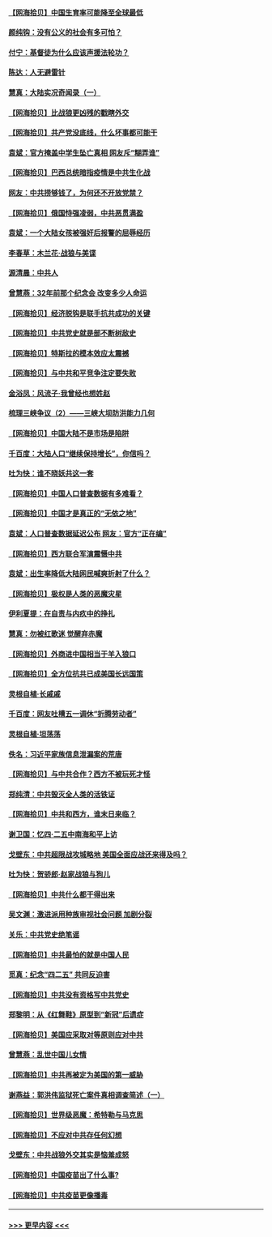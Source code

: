 #### [【网海拾贝】中国生育率可能降至全球最低](../pages/nsc993/n12948793.md?t=05150901) 
#### [颜纯钩：没有公义的社会有多可怕？](../pages/nsc993/n12947626.md?t=05150901) 
#### [付宁：基督徒为什么应该声援法轮功？](../pages/nsc993/n12947233.md?t=05150901) 
#### [陈达：人无避雷针](../pages/nsc993/n12947098.md?t=05150901) 
#### [慧真：大陆实况奇闻录（一）](../pages/nsc993/n12945811.md?t=05150901) 
#### [【网海拾贝】比战狼更凶残的戳瞎外交](../pages/nsc993/n12945717.md?t=05150901) 
#### [【网海拾贝】共产党没底线，什么坏事都可能干](../pages/nsc993/n12942090.md?t=05150901) 
#### [袁斌：官方掩盖中学生坠亡真相 网友斥“糊弄谁”](../pages/nsc993/n12942029.md?t=05150901) 
#### [【网海拾贝】巴西总统暗指疫情是中共生化战](../pages/nsc993/n12938999.md?t=05150901) 
#### [网友：中共捞够钱了，为何还不开放党禁？](../pages/nsc993/n12938952.md?t=05150901) 
#### [【网海拾贝】俄国恃强凌弱，中共恶贯满盈](../pages/nsc993/n12936626.md?t=05150901) 
#### [袁斌：一个大陆女孩被强奸后报警的屈辱经历](../pages/nsc993/n12936547.md?t=05150901) 
#### [李春草：木兰花·战狼与美谍](../pages/nsc993/n12935995.md?t=05150901) 
#### [源清晨：中共人](../pages/nsc993/n12935589.md?t=05150901) 
#### [曾慧燕：32年前那个纪念会 改变多少人命运](../pages/nsc993/n12934233.md?t=05150901) 
#### [【网海拾贝】经济脱钩是联手抗共成功的关键](../pages/nsc993/n12934176.md?t=05150901) 
#### [【网海拾贝】中共党史就是部不断树敌史](../pages/nsc993/n12932844.md?t=05150901) 
#### [【网海拾贝】特斯拉的模本效应太震撼](../pages/nsc993/n12925626.md?t=05150901) 
#### [【网海拾贝】与中共和平竞争注定要失败](../pages/nsc993/n12923326.md?t=05150901) 
#### [金浴凤：风流子‧我曾经也想姓赵](../pages/nsc993/n12920911.md?t=05150901) 
#### [梳理三峡争议（2）——三峡大坝防洪能力几何](../pages/nsc993/n12920173.md?t=05150901) 
#### [【网海拾贝】中国大陆不是市场是陷阱](../pages/nsc993/n12920143.md?t=05150901) 
#### [千百度：大陆人口“继续保持增长”，你信吗？](../pages/nsc993/n12918946.md?t=05150901) 
#### [吐为快：谁不晓妖共这一套](../pages/nsc993/n12918941.md?t=05150901) 
#### [【网海拾贝】中国人口普查数据有多难看？](../pages/nsc993/n12917822.md?t=05150901) 
#### [【网海拾贝】中国才是真正的“无依之地”](../pages/nsc993/n12915845.md?t=05150901) 
#### [袁斌：人口普查数据延迟公布 网友：官方“正在编”](../pages/nsc993/n12915748.md?t=05150901) 
#### [【网海拾贝】西方联合军演震慑中共](../pages/nsc993/n12913466.md?t=05150901) 
#### [袁斌：出生率降低大陆网民喊爽折射了什么？](../pages/nsc993/n12913365.md?t=05150901) 
#### [【网海拾贝】极权是人类的恶魔灾星](../pages/nsc993/n12910697.md?t=05150901) 
#### [伊利夏提：在自责与内疚中的挣扎](../pages/nsc993/n12910493.md?t=05150901) 
#### [慧真：勿被红歌迷 觉醒弃赤魔](../pages/nsc993/n12910485.md?t=05150901) 
#### [【网海拾贝】外商进中国相当于羊入狼口](../pages/nsc993/n12908274.md?t=05150901) 
#### [【网海拾贝】全方位抗共已成美国长远国策](../pages/nsc993/n12906878.md?t=05150901) 
#### [灵根自植‧长戚戚](../pages/nsc993/n12905585.md?t=05150901) 
#### [千百度：网友吐槽五一调休“折腾劳动者”](../pages/nsc993/n12905934.md?t=05150901) 
#### [灵根自植‧坦荡荡](../pages/nsc993/n12905562.md?t=05150901) 
#### [佚名：习近平家族信息泄漏案的荒唐](../pages/nsc993/n12904705.md?t=05150901) 
#### [【网海拾贝】与中共合作？西方不被玩死才怪](../pages/nsc993/n12903873.md?t=05150901) 
#### [郑纯清：中共毁灭全人类的活铁证](../pages/nsc993/n12903785.md?t=05150901) 
#### [【网海拾贝】中共和西方，谁末日来临？](../pages/nsc993/n12903482.md?t=05150901) 
#### [谢卫国：忆四‧二五中南海和平上访](../pages/nsc993/n12902192.md?t=05150901) 
#### [戈壁东：中共超限战攻城略地 美国全面应战还来得及吗？](../pages/nsc993/n12902297.md?t=05150901) 
#### [吐为快：贺骄郎‧赵家战狼与狗儿](../pages/nsc993/n12902280.md?t=05150901) 
#### [【网海拾贝】中共什么都干得出来](../pages/nsc993/n12897500.md?t=05150901) 
#### [吴文渊：激进派用种族审视社会问题 加剧分裂](../pages/nsc993/n12893881.md?t=05150901) 
#### [关乐：中共党史绝笔谣](../pages/nsc993/n12897270.md?t=05150901) 
#### [【网海拾贝】中共最怕的就是中国人民](../pages/nsc993/n12894705.md?t=05150901) 
#### [觅真：纪念“四二五” 共同反迫害](../pages/nsc993/n12894553.md?t=05150901) 
#### [【网海拾贝】中共没有资格写中共党史](../pages/nsc993/n12892231.md?t=05150901) 
#### [郑黎明：从《红舞鞋》原型到“新冠”后遗症](../pages/nsc993/n12890469.md?t=05150901) 
#### [【网海拾贝】美国应采取对等原则应对中共](../pages/nsc993/n12889176.md?t=05150901) 
#### [曾慧燕：乱世中国儿女情](../pages/nsc993/n12887931.md?t=05150901) 
#### [【网海拾贝】中共再被定为美国的第一威胁](../pages/nsc993/n12887580.md?t=05150901) 
#### [谢燕益：郭洪伟监狱死亡案件真相调查简述（一）](../pages/nsc993/n12885648.md?t=05150901) 
#### [【网海拾贝】世界级恶魔：希特勒与马克思](../pages/nsc993/n12884062.md?t=05150901) 
#### [【网海拾贝】不应对中共存任何幻想](../pages/nsc993/n12881460.md?t=05150901) 
#### [戈壁东：中共战狼外交其实是恼羞成怒](../pages/nsc993/n12880392.md?t=05150901) 
#### [【网海拾贝】中国疫苗出了什么事?](../pages/nsc993/n12879124.md?t=05150901) 
#### [【网海拾贝】中共疫苗更像播毒](../pages/nsc993/n12876631.md?t=05150901) 

----
#### [ >>> 更早内容 <<< ](../indexes/nsc993-earlier.md)
